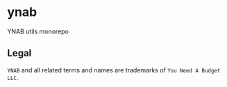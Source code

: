 # ynab
YNAB utils monorepo

## Legal
`YNAB` and all related terms and names are trademarks of `You Need A Budget LLC`.  
